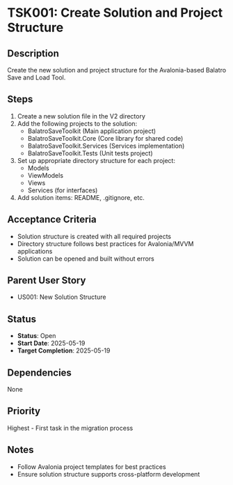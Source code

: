 # TSK001: Create Solution and Project Structure

## Description
Create the new solution and project structure for the Avalonia-based Balatro Save and Load Tool.

## Steps
1. Create a new solution file in the V2 directory
2. Add the following projects to the solution:
   - BalatroSaveToolkit (Main application project)
   - BalatroSaveToolkit.Core (Core library for shared code)
   - BalatroSaveToolkit.Services (Services implementation)
   - BalatroSaveToolkit.Tests (Unit tests project)
3. Set up appropriate directory structure for each project:
   - Models
   - ViewModels
   - Views
   - Services (for interfaces)
4. Add solution items: README, .gitignore, etc.

## Acceptance Criteria
- Solution structure is created with all required projects
- Directory structure follows best practices for Avalonia/MVVM applications
- Solution can be opened and built without errors

## Parent User Story
- US001: New Solution Structure

## Status
- **Status**: Open
- **Start Date**: 2025-05-19
- **Target Completion**: 2025-05-19

## Dependencies
None

## Priority
Highest - First task in the migration process

## Notes
- Follow Avalonia project templates for best practices
- Ensure solution structure supports cross-platform development
